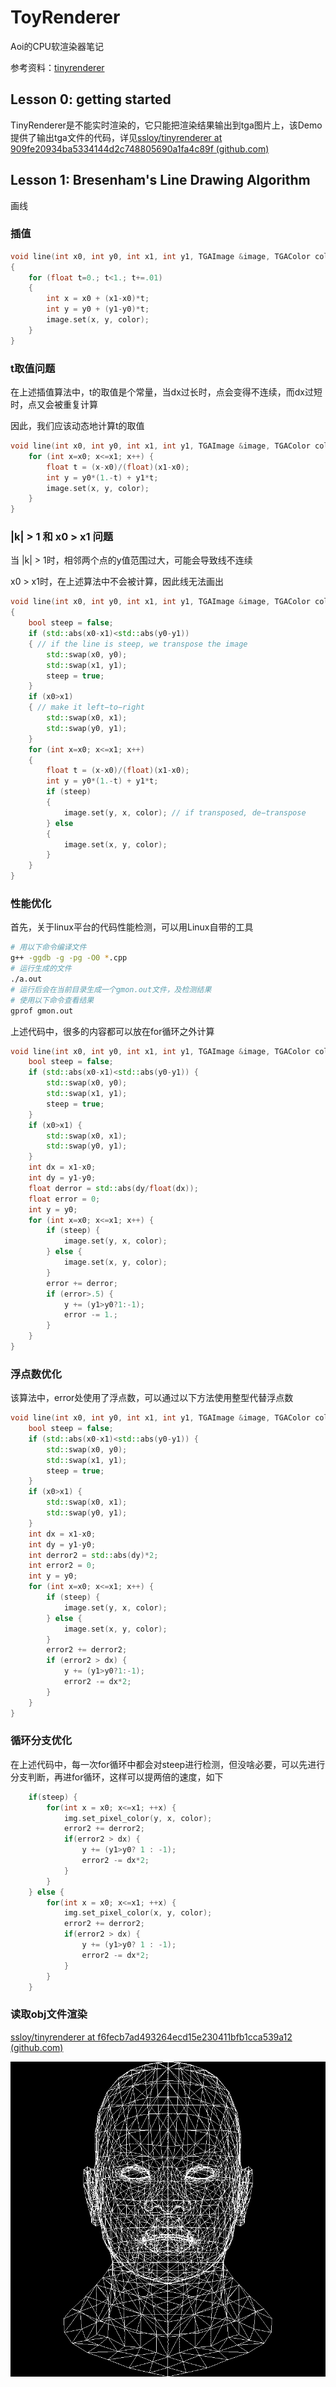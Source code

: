 # ToyRenderer

Aoi的CPU软渲染器笔记

参考资料：[tinyrenderer](https://github.com/ssloy/tinyrenderer/)

## Lesson 0: getting started

TinyRenderer是不能实时渲染的，它只能把渲染结果输出到tga图片上，该Demo提供了输出tga文件的代码，详见[ssloy/tinyrenderer at 909fe20934ba5334144d2c748805690a1fa4c89f (github.com)](https://github.com/ssloy/tinyrenderer/tree/909fe20934ba5334144d2c748805690a1fa4c89f)

## Lesson 1: Bresenham's Line Drawing Algorithm

画线

### 插值

```cpp
void line(int x0, int y0, int x1, int y1, TGAImage &image, TGAColor color) 
{ 
    for (float t=0.; t<1.; t+=.01) 
    { 
        int x = x0 + (x1-x0)*t; 
        int y = y0 + (y1-y0)*t; 
        image.set(x, y, color); 
    } 
}
```

### t取值问题

在上述插值算法中，t的取值是个常量，当dx过长时，点会变得不连续，而dx过短时，点又会被重复计算

因此，我们应该动态地计算t的取值

```cpp
void line(int x0, int y0, int x1, int y1, TGAImage &image, TGAColor color) { 
    for (int x=x0; x<=x1; x++) { 
        float t = (x-x0)/(float)(x1-x0); 
        int y = y0*(1.-t) + y1*t; 
        image.set(x, y, color); 
    } 
}
```

### |k| > 1 和 x0 > x1 问题

当 |k| > 1时，相邻两个点的y值范围过大，可能会导致线不连续

x0 > x1时，在上述算法中不会被计算，因此线无法画出

```cpp
void line(int x0, int y0, int x1, int y1, TGAImage &image, TGAColor color) 
{ 
    bool steep = false; 
    if (std::abs(x0-x1)<std::abs(y0-y1)) 
    { // if the line is steep, we transpose the image 
        std::swap(x0, y0); 
        std::swap(x1, y1); 
        steep = true; 
    } 
    if (x0>x1) 
    { // make it left−to−right 
        std::swap(x0, x1); 
        std::swap(y0, y1); 
    } 
    for (int x=x0; x<=x1; x++) 
    { 
        float t = (x-x0)/(float)(x1-x0); 
        int y = y0*(1.-t) + y1*t; 
        if (steep) 
        { 
            image.set(y, x, color); // if transposed, de−transpose 
        } else 
        { 
            image.set(x, y, color); 
        } 
    } 
}
```

### 性能优化

首先，关于linux平台的代码性能检测，可以用Linux自带的工具

```sh
# 用以下命令编译文件
g++ -ggdb -g -pg -O0 *.cpp
# 运行生成的文件
./a.out
# 运行后会在当前目录生成一个gmon.out文件，及检测结果
# 使用以下命令查看结果
gprof gmon.out
```

上述代码中，很多的内容都可以放在for循环之外计算

```cpp
void line(int x0, int y0, int x1, int y1, TGAImage &image, TGAColor color) { 
    bool steep = false; 
    if (std::abs(x0-x1)<std::abs(y0-y1)) { 
        std::swap(x0, y0); 
        std::swap(x1, y1); 
        steep = true; 
    } 
    if (x0>x1) { 
        std::swap(x0, x1); 
        std::swap(y0, y1); 
    } 
    int dx = x1-x0; 
    int dy = y1-y0; 
    float derror = std::abs(dy/float(dx)); 
    float error = 0; 
    int y = y0; 
    for (int x=x0; x<=x1; x++) { 
        if (steep) { 
            image.set(y, x, color); 
        } else { 
            image.set(x, y, color); 
        } 
        error += derror; 
        if (error>.5) { 
            y += (y1>y0?1:-1); 
            error -= 1.; 
        } 
    } 
} 
```

### 浮点数优化

该算法中，error处使用了浮点数，可以通过以下方法使用整型代替浮点数

```cpp
void line(int x0, int y0, int x1, int y1, TGAImage &image, TGAColor color) { 
    bool steep = false; 
    if (std::abs(x0-x1)<std::abs(y0-y1)) { 
        std::swap(x0, y0); 
        std::swap(x1, y1); 
        steep = true; 
    } 
    if (x0>x1) { 
        std::swap(x0, x1); 
        std::swap(y0, y1); 
    } 
    int dx = x1-x0; 
    int dy = y1-y0; 
    int derror2 = std::abs(dy)*2; 
    int error2 = 0; 
    int y = y0; 
    for (int x=x0; x<=x1; x++) { 
        if (steep) { 
            image.set(y, x, color); 
        } else { 
            image.set(x, y, color); 
        } 
        error2 += derror2; 
        if (error2 > dx) { 
            y += (y1>y0?1:-1); 
            error2 -= dx*2; 
        } 
    } 
} 
```

### 循环分支优化

在上述代码中，每一次for循环中都会对steep进行检测，但没啥必要，可以先进行分支判断，再进for循环，这样可以提两倍的速度，如下

```cpp
    if(steep) {
        for(int x = x0; x<=x1; ++x) {
            img.set_pixel_color(y, x, color);
            error2 += derror2;
            if(error2 > dx) {
                y += (y1>y0? 1 : -1);
                error2 -= dx*2;
            }
        }
    } else {
        for(int x = x0; x<=x1; ++x) {
            img.set_pixel_color(x, y, color);
            error2 += derror2;
            if(error2 > dx) {
                y += (y1>y0? 1 : -1);
                error2 -= dx*2;
            }
        }
    }
```

### 读取obj文件渲染

[ssloy/tinyrenderer at f6fecb7ad493264ecd15e230411bfb1cca539a12 (github.com)](https://github.com/ssloy/tinyrenderer/tree/f6fecb7ad493264ecd15e230411bfb1cca539a12)

![img](../images/ToyRenderer.assets/5da6818190.png)